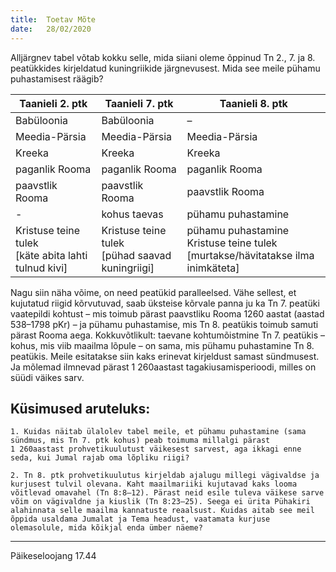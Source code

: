 ```yaml
---
title:  Toetav Mõte
date:   28/02/2020
---
```



Alljärgnev tabel võtab kokku selle, mida siiani oleme õppinud Tn 2., 7. ja 8. peatükkides kirjeldatud kuningriikide järgnevusest. Mida see meile pühamu puhastamisest räägib?

| Taanieli 2. ptk | Taanieli 7. ptk | Taanieli 8. ptk |
| ----------------|-----------------| ----------------|
| Babüloonia      | Babüloonia      | –               |
| Meedia-Pärsia   | Meedia-Pärsia   | Meedia-Pärsia   |
|Kreeka           | Kreeka          | Kreeka          |
|paganlik Rooma   | paganlik Rooma  | paganlik Rooma  |
|paavstlik Rooma  | paavstlik Rooma | paavstlik Rooma |
|      -          | kohus taevas    | pühamu puhastamine |            
|Kristuse teine tulek</br> [käte abita lahti tulnud kivi] | Kristuse teine tulek <br /> [pühad saavad kuningriigi] | pühamu puhastamine Kristuse teine tulek <br /> [murtakse/hävitatakse ilma inimkäteta] |

Nagu siin näha võime, on need peatükid paralleelsed. Vähe sellest, et kujutatud riigid kõrvutuvad, saab üksteise kõrvale panna ju ka Tn 7. peatüki vaatepildi kohtust – mis toimub pärast paavstliku Rooma 1260 aastat (aastad 538–1798 pKr) – ja pühamu puhastamise, mis Tn 8. peatükis toimub samuti pärast Rooma aega. Kokkuvõtlikult: taevane kohtumõistmine Tn 7. peatükis – kohus, mis viib maailma lõpule – on sama, mis pühamu puhastamine Tn 8. peatükis. Meile esitatakse siin kaks erinevat kirjeldust samast sündmusest. Ja mõlemad ilmnevad pärast 1 260aastast tagakiusamisperioodi, milles on süüdi väikes sarv.

## Küsimused aruteluks:

`1. Kuidas näitab ülalolev tabel meile, et pühamu puhastamine (sama sündmus, mis Tn 7. ptk kohus) peab toimuma millalgi pärast 1 260aastast prohvetikuulutust väikesest sarvest, aga ikkagi enne seda, kui Jumal rajab oma lõpliku riigi?`

`2. Tn 8. ptk prohvetikuulutus kirjeldab ajalugu millegi vägivaldse ja kurjusest tulvil olevana. Kaht maailmariiki kujutavad kaks looma võitlevad omavahel (Tn 8:8–12). Pärast neid esile tuleva väikese sarve võim on vägivaldne ja kiuslik (Tn 8:23–25). Seega ei ürita Pühakiri alahinnata selle maailma kannatuste reaalsust. Kuidas aitab see meil õppida usaldama Jumalat ja Tema headust, vaatamata kurjuse olemasolule, mida kõikjal enda ümber näeme?`

---
Päikeseloojang 17.44
